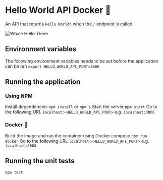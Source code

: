 # Hello World API Docker 🐳 
An API that returns `Hello World!` when the `/` endpoint is called

![Whale Hello There](https://media.giphy.com/media/mW05nwEyXLP0Y/giphy.gif)

## Environment variables
The following environment variables needs to be set before the application can be ran
`export HELLO_WORLD_API_PORT=3000`

## Running the application
### Using NPM
Install dependencies
`npm install` or `npm i`
Start the server
`npm start`
Go to the following URL
`localhost:<HELLO_WORLD_API_PORT>` e.g. `localhost:3000`

### Docker 🐳
Build the image and run the container using Docker compose
`npm run docker`
Go to the following URL
`localhost:<HELLO_WORLD_API_PORT>` e.g. `localhost:3000`

## Running the unit tests
`npm test`